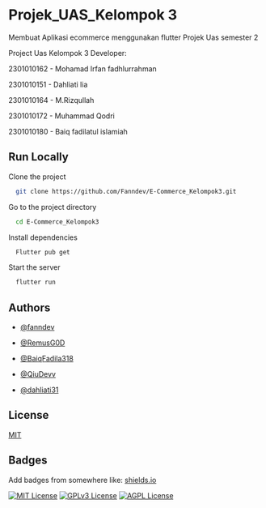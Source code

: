 
# Projek_UAS_Kelompok 3

Membuat Aplikasi ecommerce menggunakan flutter Projek Uas semester 2

Project Uas Kelompok 3 Developer:

2301010162 - Mohamad Irfan fadhlurrahman

2301010151 - Dahliati lia

2301010164 - M.Rizqullah

2301010172 - Muhammad Qodri


2301010180 - Baiq fadilatul islamiah


## Run Locally

Clone the project

```bash
  git clone https://github.com/Fanndev/E-Commerce_Kelompok3.git
```

Go to the project directory

```bash
  cd E-Commerce_Kelompok3
```

Install dependencies

```bash
  Flutter pub get
```

Start the server

```bash
  flutter run
```


## Authors

- [@fanndev](https://www.github.com/fanndev)

- [@RemusG0D ](https://github.com/RemusG0D)

- [@BaiqFadila318 ](https://github.com/BaiqFadilatulIslamiah)

- [@QiuDevv ](https://github.com/QiuDevv)

- [@dahliati31](https://github.com/dahliati31)


## License

[MIT](https://choosealicense.com/licenses/mit/)


## Badges

Add badges from somewhere like: [shields.io](https://shields.io/)

[![MIT License](https://img.shields.io/badge/License-MIT-green.svg)](https://choosealicense.com/licenses/mit/)
[![GPLv3 License](https://img.shields.io/badge/License-GPL%20v3-yellow.svg)](https://opensource.org/licenses/)
[![AGPL License](https://img.shields.io/badge/license-AGPL-blue.svg)](http://www.gnu.org/licenses/agpl-3.0)

